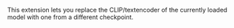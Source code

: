 This extension lets you replace the CLIP/textencoder of the currently loaded model with one from a different checkpoint.